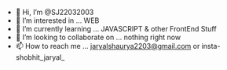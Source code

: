 - 👋 Hi, I’m @SJ22032003
- 👀 I’m interested in ... WEB 
- 🌱 I’m currently learning ... JAVASCRIPT & other FrontEnd Stuff
- 💞️ I’m looking to collaborate on ... nothing right now
- 📫 How to reach me ... jaryalshaurya2203@gmail.com or insta- shobhit_jaryal_

<!---
SJ22032003/SJ22032003 is a ✨ special ✨ repository because its `README.md` (this file) appears on your GitHub profile.
You can click the Preview link to take a look at your changes.
--->
